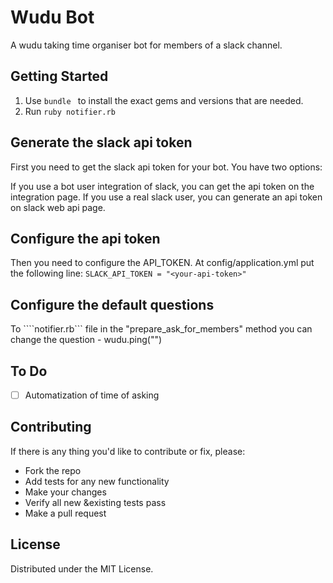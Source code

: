 # Wudu Bot

A wudu taking time organiser bot for members of a slack channel.



## Getting Started

1. Use ```bundle ``` to install the exact gems and versions that are needed. 
2. Run ``` ruby notifier.rb ```

## Generate the slack api token

First you need to get the slack api token for your bot. You have two options:

If you use a bot user integration of slack, you can get the api token on the integration page.
If you use a real slack user, you can generate an api token on slack web api page.


## Configure the api token

Then you need to configure the API_TOKEN. At config/application.yml put the following line:
```SLACK_API_TOKEN = "<your-api-token>"```


## Configure the default questions

To  ````notifier.rb``` file in the "prepare_ask_for_members" method you can change the question - 
  wudu.ping("<Your question>") 

## To Do
- [ ] Automatization of time of asking

## Contributing

If there is any thing you'd like to contribute or fix, please:

- Fork the repo
- Add tests for any new functionality
- Make your changes
- Verify all new &existing tests pass
- Make a pull request


## License

Distributed under the MIT License.